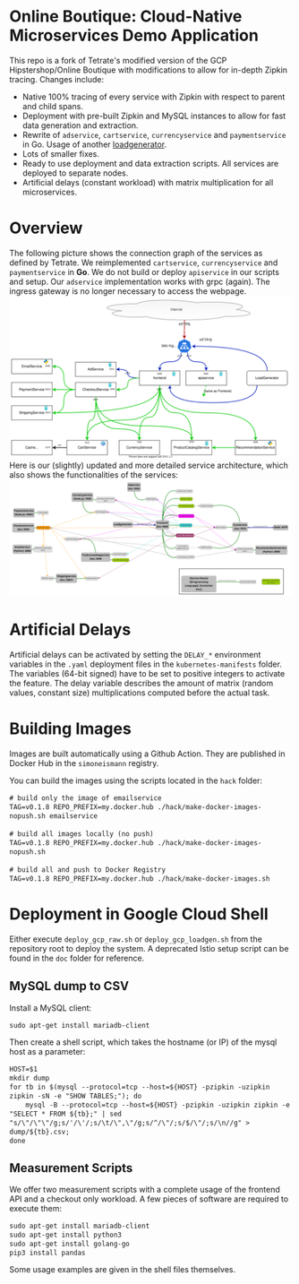 # Online Boutique: Cloud-Native Microservices Demo Application
This repo is a fork of Tetrate's modified version of the GCP Hipstershop/Online Boutique with modifications to allow for in-depth Zipkin tracing. Changes include:
- Native 100% tracing of every service with Zipkin with respect to parent and child spans.
- Deployment with pre-built Zipkin and MySQL instances to allow for fast data generation and extraction.
- Rewrite of `adservice`, `cartservice`, `currencyservice` and `paymentservice` in Go. Usage of another [loadgenerator](https://github.com/SimonEismann/HTTP-Load-Generator).
- Lots of smaller fixes.
- Ready to use deployment and data extraction scripts. All services are deployed to separate nodes.
- Artificial delays (constant workload) with matrix multiplication for all microservices.

# Overview
The following picture shows the connection graph of the services as defined by Tetrate. We reimplemented `cartservice`, `currencyservice` and `paymentservice` in **Go**. We do not build or deploy `apiservice` in our scripts and setup. Our `adservice` implementation works with grpc (again). The ingress gateway is no longer necessary to access the webpage.
![Overview Image Coarse](/doc/overview_tetrate.svg)
Here is our (slightly) updated and more detailed service architecture, which also shows the functionalities of the services:
![Overview Image Detailed](/doc/overview_detail.svg)

# Artificial Delays
Artificial delays can be activated by setting the `DELAY_*` environment variables in the `.yaml` deployment files in the `kubernetes-manifests` folder. The variables (64-bit signed) have to be set to positive integers to activate the feature.
The delay variable describes the amount of matrix (random values, constant size) multiplications computed before the actual task.

# Building Images
Images are built automatically using a Github Action.
They are published in Docker Hub in the `simoneismann` registry.

You can build the images using the scripts located in the `hack` folder:

```
# build only the image of emailservice
TAG=v0.1.8 REPO_PREFIX=my.docker.hub ./hack/make-docker-images-nopush.sh emailservice

# build all images locally (no push)
TAG=v0.1.8 REPO_PREFIX=my.docker.hub ./hack/make-docker-images-nopush.sh

# build all and push to Docker Registry
TAG=v0.1.8 REPO_PREFIX=my.docker.hub ./hack/make-docker-images.sh
```

# Deployment in Google Cloud Shell
Either execute `deploy_gcp_raw.sh` or `deploy_gcp_loadgen.sh` from the repository root to deploy the system. A deprecated Istio setup script can be found in the `doc` folder for reference.

## MySQL dump to CSV
Install a MySQL client:
```shell
sudo apt-get install mariadb-client
```
Then create a shell script, which takes the hostname (or IP) of the mysql host as a parameter:
```shell
HOST=$1
mkdir dump
for tb in $(mysql --protocol=tcp --host=${HOST} -pzipkin -uzipkin zipkin -sN -e "SHOW TABLES;"); do
    mysql -B --protocol=tcp --host=${HOST} -pzipkin -uzipkin zipkin -e "SELECT * FROM ${tb};" | sed "s/\"/\"\"/g;s/'/\'/;s/\t/\",\"/g;s/^/\"/;s/$/\"/;s/\n//g" > dump/${tb}.csv;
done
```

## Measurement Scripts
We offer two measurement scripts with a complete usage of the frontend API and a checkout only workload. A few pieces of software are required to execute them:
```shell
sudo apt-get install mariadb-client
sudo apt-get install python3
sudo apt-get install golang-go
pip3 install pandas
```
Some usage examples are given in the shell files themselves.